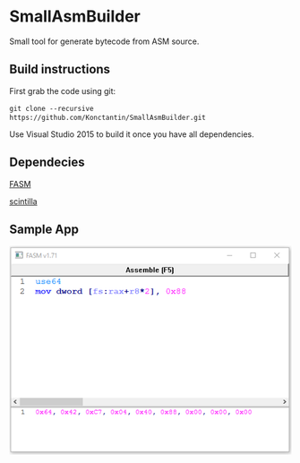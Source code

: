 # SmallAsmBuilder

Small tool for generate bytecode from ASM source.

## Build instructions
First grab the code using git:

```
git clone --recursive https://github.com/Konctantin/SmallAsmBuilder.git
```

Use Visual Studio 2015 to build it once you have all dependencies.

## Dependecies
[FASM](http://flatassembler.net/)

[scintilla](http://www.scintilla.org/)

## Sample App
![Sample App](/screenshot.png?raw=true "Sample App")
